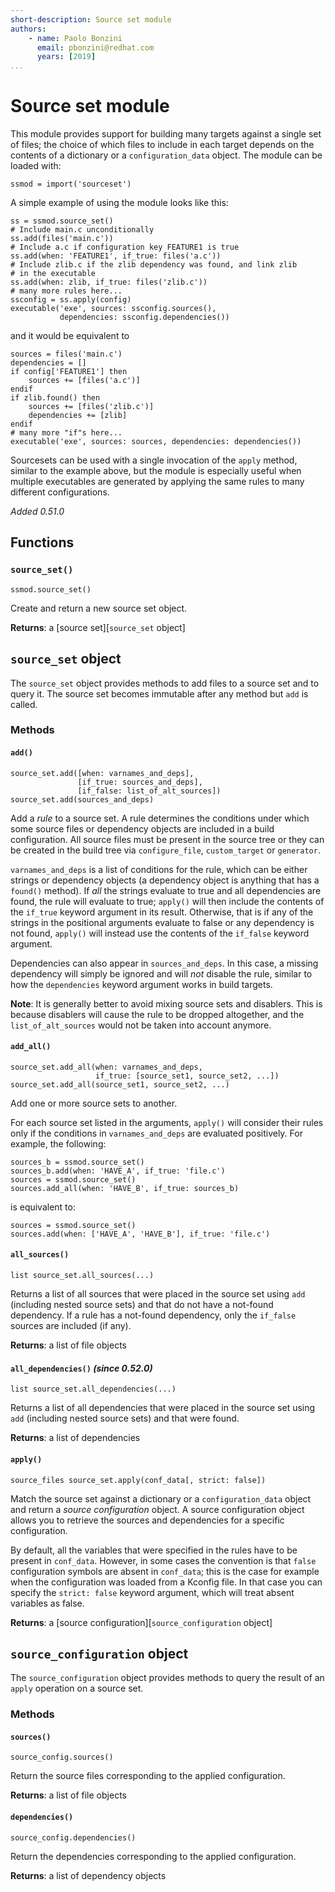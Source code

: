 ```yaml
---
short-description: Source set module
authors:
    - name: Paolo Bonzini
      email: pbonzini@redhat.com
      years: [2019]
...
```


# Source set module

This module provides support for building many targets against a
single set of files; the choice of which files to include in each
target depends on the contents of a dictionary or a
`configuration_data` object. The module can be loaded with:

``` meson
ssmod = import('sourceset')
```

A simple example of using the module looks like this:

``` meson
ss = ssmod.source_set()
# Include main.c unconditionally
ss.add(files('main.c'))
# Include a.c if configuration key FEATURE1 is true
ss.add(when: 'FEATURE1', if_true: files('a.c'))
# Include zlib.c if the zlib dependency was found, and link zlib
# in the executable
ss.add(when: zlib, if_true: files('zlib.c'))
# many more rules here...
ssconfig = ss.apply(config)
executable('exe', sources: ssconfig.sources(),
           dependencies: ssconfig.dependencies())
```

and it would be equivalent to

``` meson
sources = files('main.c')
dependencies = []
if config['FEATURE1'] then
    sources += [files('a.c')]
endif
if zlib.found() then
    sources += [files('zlib.c')]
    dependencies += [zlib]
endif
# many more "if"s here...
executable('exe', sources: sources, dependencies: dependencies())
```

Sourcesets can be used with a single invocation of the `apply` method,
similar to the example above, but the module is especially useful when
multiple executables are generated by applying the same rules to many
different configurations.

*Added 0.51.0*

## Functions

### `source_set()`

``` meson
ssmod.source_set()
```

Create and return a new source set object.

**Returns**: a [source set][`source_set` object]

## `source_set` object

The `source_set` object provides methods to add files to a source set
and to query it. The source set becomes immutable after any method but
`add` is called.

### Methods

#### `add()`

``` meson
source_set.add([when: varnames_and_deps],
               [if_true: sources_and_deps],
               [if_false: list_of_alt_sources])
source_set.add(sources_and_deps)
```

Add a *rule* to a source set. A rule determines the conditions under
which some source files or dependency objects are included in a build
configuration. All source files must be present in the source tree or
they can be created in the build tree via `configure_file`,
`custom_target` or `generator`.

`varnames_and_deps` is a list of conditions for the rule, which can be
either strings or dependency objects (a dependency object is anything
that has a `found()` method). If *all* the strings evaluate to true
and all dependencies are found, the rule will evaluate to true;
`apply()` will then include the contents of the `if_true` keyword
argument in its result. Otherwise, that is if any of the strings in
the positional arguments evaluate to false or any dependency is not
found, `apply()` will instead use the contents of the `if_false`
keyword argument.

Dependencies can also appear in `sources_and_deps`. In this case, a
missing dependency will simply be ignored and will *not* disable the
rule, similar to how the `dependencies` keyword argument works in
build targets.

**Note**: It is generally better to avoid mixing source sets and
disablers. This is because disablers will cause the rule to be dropped
altogether, and the `list_of_alt_sources` would not be taken into
account anymore.

#### `add_all()`

``` meson
source_set.add_all(when: varnames_and_deps,
                   if_true: [source_set1, source_set2, ...])
source_set.add_all(source_set1, source_set2, ...)
```

Add one or more source sets to another.

For each source set listed in the arguments, `apply()` will consider
their rules only if the conditions in `varnames_and_deps` are
evaluated positively. For example, the following:

``` meson
sources_b = ssmod.source_set()
sources_b.add(when: 'HAVE_A', if_true: 'file.c')
sources = ssmod.source_set()
sources.add_all(when: 'HAVE_B', if_true: sources_b)
```

is equivalent to:

``` meson
sources = ssmod.source_set()
sources.add(when: ['HAVE_A', 'HAVE_B'], if_true: 'file.c')
```

#### `all_sources()`

``` meson
list source_set.all_sources(...)
```

Returns a list of all sources that were placed in the source set using
`add` (including nested source sets) and that do not have a not-found
dependency. If a rule has a not-found dependency, only the `if_false`
sources are included (if any).

**Returns**: a list of file objects

#### `all_dependencies()` *(since 0.52.0)*

``` meson
list source_set.all_dependencies(...)
```

Returns a list of all dependencies that were placed in the source set
using `add` (including nested source sets) and that were found.

**Returns**: a list of dependencies

#### `apply()`

``` meson
source_files source_set.apply(conf_data[, strict: false])
```

Match the source set against a dictionary or a `configuration_data`
object and return a *source configuration* object. A source
configuration object allows you to retrieve the sources and
dependencies for a specific configuration.

By default, all the variables that were specified in the rules have to
be present in `conf_data`. However, in some cases the convention is
that `false` configuration symbols are absent in `conf_data`; this is
the case for example when the configuration was loaded from a Kconfig
file. In that case you can specify the `strict: false` keyword
argument, which will treat absent variables as false.

**Returns**: a [source configuration][`source_configuration` object]

## `source_configuration` object

The `source_configuration` object provides methods to query the result of an
`apply` operation on a source set.

### Methods

#### `sources()`

``` meson
source_config.sources()
```

Return the source files corresponding to the applied configuration.

**Returns**: a list of file objects

#### `dependencies()`

``` meson
source_config.dependencies()
```

Return the dependencies corresponding to the applied configuration.

**Returns**: a list of dependency objects
